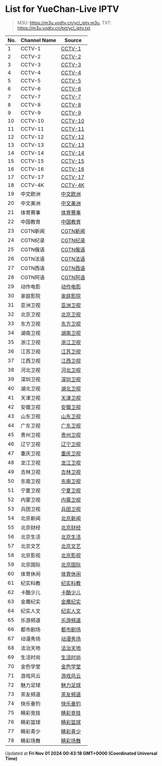 # List for **YueChan-Live IPTV**

> M3U: <https://m3u.vodtv.cn/ycl_iptv.m3u>, TXT: <https://m3u.vodtv.cn/txt/ycl_iptv.txt>

| No.  | Channel Name | Source |
| --- | ------------ | --- |
| 1 | CCTV-1 | [CCTV-1](rtp://239.3.1.129:8008) |
| 2 | CCTV-2 | [CCTV-2](rtp://239.3.1.60:8084) |
| 3 | CCTV-3 | [CCTV-3](rtp://239.3.1.172:8001) |
| 4 | CCTV-4 | [CCTV-4](rtp://239.3.1.105:8092) |
| 5 | CCTV-5 | [CCTV-5](rtp://239.3.1.173:8001) |
| 6 | CCTV-6 | [CCTV-6](rtp://239.3.1.174:8001) |
| 7 | CCTV-7 | [CCTV-7](rtp://239.3.1.61:8104) |
| 8 | CCTV-8 | [CCTV-8](rtp://239.3.1.175:8001) |
| 9 | CCTV-9 | [CCTV-9](rtp://239.3.1.62:8112) |
| 10 | CCTV-10 | [CCTV-10](rtp://239.3.1.63:8116) |
| 11 | CCTV-11 | [CCTV-11](rtp://239.3.1.152:8120) |
| 12 | CCTV-12 | [CCTV-12](rtp://239.3.1.64:8124) |
| 13 | CCTV-13 | [CCTV-13](rtp://239.3.1.124:8128) |
| 14 | CCTV-14 | [CCTV-14](rtp://239.3.1.65:8132) |
| 15 | CCTV-15 | [CCTV-15](rtp://239.3.1.153:8136) |
| 16 | CCTV-16 | [CCTV-16](rtp://239.3.1.184:8001) |
| 17 | CCTV-17 | [CCTV-17](rtp://239.3.1.151:8144) |
| 18 | CCTV-4K | [CCTV-4K](rtp://239.3.1.245:2000) |
| 19 | 中文欧洲 | [中文欧洲](rtp://239.3.1.213:4220) |
| 20 | 中文美洲 | [中文美洲](rtp://239.3.1.214:4220) |
| 21 | 体育赛事 | [体育赛事](rtp://239.3.1.130:8004) |
| 22 | 中国教育 | [中国教育](rtp://239.3.1.57:8152) |
| 23 | CGTN新闻 | [CGTN新闻](rtp://239.3.1.215:4220) |
| 24 | CGTN纪录 | [CGTN纪录](rtp://239.3.1.216:4220) |
| 25 | CGTN俄语 | [CGTN俄语](rtp://239.3.1.220:4220) |
| 26 | CGTN法语 | [CGTN法语](rtp://239.3.1.218:4220) |
| 27 | CGTN西语 | [CGTN西语](rtp://239.3.1.217:4220) |
| 28 | CGTN阿语 | [CGTN阿语](rtp://239.3.1.219:4220) |
| 29 | 动作电影 | [动作电影](http://cg0.hunancatv.cn:9090/live/CHCDZDY_8000.m3u8?deviceid=866265039837531&sid=Yp6brv0MWYukAl4oJr9yrw%3D%3D&nonce=Ri1TgJg9dlAK&acl=0111&hlsSessionID=11082234455604316076&srchost=172.16.22.158:8060&gid=ZF3q5L%2FmYWch1qWqTIPAjw%3D%3D) |
| 30 | 家庭影院 | [家庭影院](http://cg11.hunancatv.cn:9090/live/CHCJTYY_8000.m3u8?deviceid=866265039837531&sid=Yp6brv0MWYukAl4oJr9yrw%3D%3D&nonce=Ri1TgJg9dlAK&acl=0111&hlsSessionID=11082234455604316833&srchost=172.16.22.158:8060&gid=c%2BNqgq8pR1ZQ7ZzcmkS8%2BQ%3D%3D) |
| 31 | 亚洲卫视 | [亚洲卫视](https://p2hs.vzan.com/slowlive/821481626725612417/live.m3u8) |
| 32 | 北京卫视 | [北京卫视](rtp://239.3.1.241:8000) |
| 33 | 东方卫视 | [东方卫视](rtp://239.3.1.136:8032) |
| 34 | 湖南卫视 | [湖南卫视](rtp://239.3.1.132:8012) |
| 35 | 浙江卫视 | [浙江卫视](rtp://239.3.1.137:8036) |
| 36 | 江苏卫视 | [江苏卫视](rtp://239.3.1.135:8028) |
| 37 | 江西卫视 | [江西卫视](rtp://239.3.1.123:8164) |
| 38 | 河北卫视 | [河北卫视](rtp://239.3.1.148:8072) |
| 39 | 深圳卫视 | [深圳卫视](rtp://239.3.1.134:8020) |
| 40 | 湖北卫视 | [湖北卫视](rtp://239.3.1.138:8044) |
| 41 | 天津卫视 | [天津卫视](rtp://239.3.1.148:8072) |
| 42 | 安徽卫视 | [安徽卫视](rtp://239.3.1.211:8064) |
| 43 | 山东卫视 | [山东卫视](rtp://239.3.1.209:8052) |
| 44 | 广东卫视 | [广东卫视](rtp://239.3.1.142:8048) |
| 45 | 贵州卫视 | [贵州卫视](rtp://239.3.1.149:8076) |
| 46 | 辽宁卫视 | [辽宁卫视](rtp://239.3.1.210:8056) |
| 47 | 重庆卫视 | [重庆卫视](rtp://239.3.1.122:8160) |
| 48 | 龙江卫视 | [龙江卫视](rtp://239.3.1.133:8016) |
| 49 | 吉林卫视 | [吉林卫视](rtp://239.3.1.240:8172) |
| 50 | 东南卫视 | [东南卫视](rtp://239.3.1.156:8148) |
| 51 | 宁夏卫视 | [宁夏卫视](https://hls.ningxiahuangheyun.com/live/nxws1M.m3u8) |
| 52 | 内蒙卫视 | [内蒙卫视](https://livestream-bt.nmtv.cn/nmtv/2314general.m3u8?txSecret=dc348a27bd36fe1bd63562af5e7269ea&txTime=771EF880) |
| 53 | 兵团卫视 | [兵团卫视](http://mobilelive-timeshift.ysp.cctv.cn/timeshift/ysp/2022606701/timeshift.m3u8?delay=0&cdn=5202) |
| 54 | 北京新闻 | [北京新闻](rtp://239.3.1.159:8000) |
| 55 | 北京财经 | [北京财经](rtp://239.3.1.115:8000) |
| 56 | 北京生活 | [北京生活](rtp://239.3.1.117:8000) |
| 57 | 北京文艺 | [北京文艺](rtp://239.3.1.242:8000) |
| 58 | 北京影视 | [北京影视](rtp://239.3.1.158:8000) |
| 59 | 北京国际 | [北京国际](rtp://239.3.1.235:8000) |
| 60 | 体育休闲 | [体育休闲](rtp://239.3.1.243:8000) |
| 61 | 纪实科教 | [纪实科教](rtp://239.3.1.115:8000) |
| 62 | 卡酷少儿 | [卡酷少儿](rtp://239.3.1.189:8000) |
| 63 | 金鹰纪实 | [金鹰纪实](rtp://239.3.1.58:8156) |
| 64 | 纪实人文 | [纪实人文](rtp://239.3.1.212:8060) |
| 65 | 乐游频道 | [乐游频道](rtp://239.3.1.207:8001) |
| 66 | 都市剧场 | [都市剧场](rtp://239.3.1.203:8001) |
| 67 | 动漫秀场 | [动漫秀场](rtp://239.3.1.202:8001) |
| 68 | 法治天地 | [法治天地](rtp://239.3.1.204:8001) |
| 69 | 生活时尚 | [生活时尚](rtp://239.3.1.206:8001) |
| 70 | 金色学堂 | [金色学堂](rtp://239.3.1.208:8001) |
| 71 | 游戏风云 | [游戏风云](rtp://239.3.1.205:8001) |
| 72 | 魅力足球 | [魅力足球](rtp://239.3.1.201:8001) |
| 73 | 茶友频道 | [茶友频道](rtp://239.3.1.165:8001) |
| 74 | 快乐垂钓 | [快乐垂钓](rtp://239.3.1.164:8001) |
| 75 | 睛彩竞技 | [睛彩竞技](rtp://239.3.1.125:8001) |
| 76 | 睛彩篮球 | [睛彩篮球](rtp://239.3.1.126:8001) |
| 77 | 睛彩青少 | [睛彩青少](rtp://239.3.1.127:8001) |
| 78 | 睛彩场舞 | [睛彩场舞](rtp://239.3.1.128:8001) |

Updated at **Fri Nov 01 2024 00:43:18 GMT+0000 (Coordinated Universal Time)**
